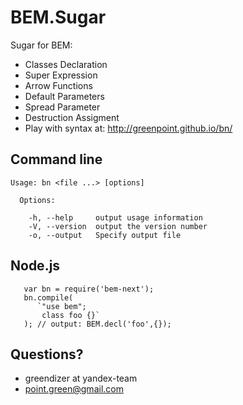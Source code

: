 BEM.Sugar
=========

Sugar for BEM:

* Classes Declaration
* Super Expression
* Arrow Functions
* Default Parameters
* Spread Parameter
* Destruction Assigment
* Play with syntax at: http://greenpoint.github.io/bn/

Command line
------------

```
Usage: bn <file ...> [options]

  Options:

    -h, --help     output usage information
    -V, --version  output the version number
    -o, --output   Specify output file
```

Node.js
-------

```
   var bn = require('bem-next');
   bn.compile(
      `"use bem";
       class foo {}`
   ); // output: BEM.decl('foo',{});
```

Questions?
----------

* greendizer at yandex-team
* point.green@gmail.com
